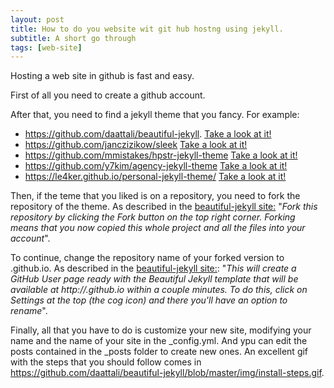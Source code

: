 ```yaml
---
layout: post
title: How to do you website wit git hub hostng using jekyll.
subtitle: A short go through
tags: [web-site]
---
```


Hosting  a web site in github is fast and easy. 

First of all you need to create a github account.

After that, you need to find a jekyll theme that you fancy. For example:
- https://github.com/daattali/beautiful-jekyll. [Take a look at it!](https://deanattali.com/beautiful-jekyll/)
- https://github.com/janczizikow/sleek [Take a look at it!](https://janczizikow.github.io/sleek/)
- https://github.com/mmistakes/hpstr-jekyll-theme [Take a look at it!](https://mmistakes.github.io/hpstr-jekyll-theme/)
- https://github.com/y7kim/agency-jekyll-theme [Take a look at it!](https://startbootstrap.com/template-overviews/agency/)
- https://le4ker.github.io/personal-jekyll-theme/ [Take a look at it!](https://le4ker.github.io/personal-jekyll-theme/)

Then, if the teme that you liked is on a repository, you need to fork the repository of the theme. As described in the [beautiful-jekyll site:](https://github.com/daattali/beautiful-jekyll) "*Fork this repository by clicking the Fork button on the top right corner. Forking means that you now copied this whole project and all the files into your account*". 

To continue, change the repository name of your forked version to <yourusername>.github.io. As described in the [beautiful-jekyll site:](https://github.com/daattali/beautiful-jekyll): "*This will create a GitHub User page ready with the Beautiful Jekyll template that will be available at http://<yourusername>.github.io within a couple minutes. To do this, click on Settings at the top (the cog icon) and there you'll have an option to rename*".

Finally, all that you have to do is customize your new site, modifying your name and the name of your site in the \_config.yml. And ypu can edit the posts contained in the \_posts folder to create new ones. An excellent gif with the steps that you should follow comes in https://github.com/daattali/beautiful-jekyll/blob/master/img/install-steps.gif.


